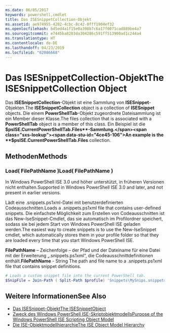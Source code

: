 ```yaml
---
ms.date: 06/05/2017
keywords: powershell,cmdlet
title: Das ISESnippetCollection-Objekt
ms.assetid: ae974955-4282-4cbc-8c42-0fff1904ef32
ms.openlocfilehash: bd5ed4a1f15e0a398b7c6a17f0071cad889be4a7
ms.sourcegitcommit: e7445ba8203da304286c591ff513900ad1c244a4
ms.translationtype: HT
ms.contentlocale: de-DE
ms.lasthandoff: 04/23/2019
ms.locfileid: "62086668"
---
```

# <a name="the-isesnippetcollection-object"></a><span data-ttu-id="4ce45-103">Das ISESnippetCollection-Objekt</span><span class="sxs-lookup"><span data-stu-id="4ce45-103">The ISESnippetCollection Object</span></span>

<span data-ttu-id="4ce45-104">Das **ISESnippetCollection**-Objekt ist eine Sammlung von **ISESnippet**-Objekten.</span><span class="sxs-lookup"><span data-stu-id="4ce45-104">The **ISESnippetCollection** object is a collection of **ISESnippet** objects.</span></span> <span data-ttu-id="4ce45-105">Die einem **PowerShellTab**-Objekt zugeordnete Dateisammlung ist ein Member dieser Klasse.</span><span class="sxs-lookup"><span data-stu-id="4ce45-105">The files collection that is associated with a **PowerShellTab** object is a member of this class.</span></span> <span data-ttu-id="4ce45-106">Ein Beispiel ist die **$psISE.CurrentPowerShellTab.Files**-Sammlung.</span><span class="sxs-lookup"><span data-stu-id="4ce45-106">An example is the **$psISE.CurrentPowerShellTab.Files** collection.</span></span>

## <a name="methods"></a><span data-ttu-id="4ce45-107">Methoden</span><span class="sxs-lookup"><span data-stu-id="4ce45-107">Methods</span></span>

### <a name="load-filepathname-"></a><span data-ttu-id="4ce45-108">Load\( FilePathName \)</span><span class="sxs-lookup"><span data-stu-id="4ce45-108">Load\( FilePathName \)</span></span>

<span data-ttu-id="4ce45-109">In Windows PowerShell ISE 3.0 und höher unterstützt, in früheren Versionen nicht enthalten.</span><span class="sxs-lookup"><span data-stu-id="4ce45-109">Supported in Windows PowerShell ISE 3.0 and later, and not present in earlier versions.</span></span>

<span data-ttu-id="4ce45-110">Lädt eine .snippets.ps1xml-Datei mit benutzerdefinierten Codeausschnitten.</span><span class="sxs-lookup"><span data-stu-id="4ce45-110">Loads a .snippets.ps1xml file that contains user-defined snippets.</span></span> <span data-ttu-id="4ce45-111">Die einfachste Möglichkeit zum Erstellen von Codeausschnitten ist das New-IseSnippet-Cmdlet, das sie automatisch im Profilordner speichert, sodass sie bei jedem Start von Windows PowerShell ISE geladen werden.</span><span class="sxs-lookup"><span data-stu-id="4ce45-111">The easiest way to create snippets is to use the New-IseSnippet cmdlet, which automatically stores them in your profile folder so that they are loaded every time that you start Windows PowerShell ISE.</span></span>

<span data-ttu-id="4ce45-112">**FilePathName** – Zeichenfolge – der Pfad und der Dateiname für eine Datei mit der Erweiterung „.snippets.ps1xml“, die Codeausschnittdefinitionen enthält.</span><span class="sxs-lookup"><span data-stu-id="4ce45-112">**FilePathName** - String The path and file name to a .snippets.ps1xml file that contains snippet definitions.</span></span>

```powershell
# Loads a custom snippet file into the current PowerShell tab.
$SnipFile = Join-Path ( Split-Path $profile) 'Snippets\MySnips.snippets.ps1xml' $psISE.CurrentPowerShellTab.Snippets.Add($SnipPath)
```

## <a name="see-also"></a><span data-ttu-id="4ce45-113">Weitere Informationen</span><span class="sxs-lookup"><span data-stu-id="4ce45-113">See Also</span></span>

- [<span data-ttu-id="4ce45-114">Das ISESnippet-Objekt</span><span class="sxs-lookup"><span data-stu-id="4ce45-114">The ISESnippetObject</span></span>](The-ISESnippetObject.md)
- [<span data-ttu-id="4ce45-115">Zweck des Windows PowerShell ISE-Skriptobjektmodells</span><span class="sxs-lookup"><span data-stu-id="4ce45-115">Purpose of the Windows PowerShell ISE Scripting Object Model</span></span>](Purpose-of-the-Windows-PowerShell-ISE-Scripting-Object-Model.md)
- [<span data-ttu-id="4ce45-116">Die ISE-Objektmodellhierarchie</span><span class="sxs-lookup"><span data-stu-id="4ce45-116">The ISE Object Model Hierarchy</span></span>](The-ISE-Object-Model-Hierarchy.md)